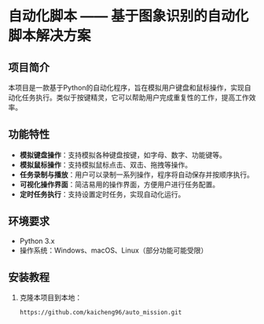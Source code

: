 # 自动化脚本 —— 基于图象识别的自动化脚本解决方案

## 项目简介

本项目是一款基于Python的自动化程序，旨在模拟用户键盘和鼠标操作，实现自动化任务执行。类似于按键精灵，它可以帮助用户完成重复性的工作，提高工作效率。

## 功能特性

- **模拟键盘操作**：支持模拟各种键盘按键，如字母、数字、功能键等。
- **模拟鼠标操作**：支持模拟鼠标点击、双击、拖拽等操作。
- **任务录制与播放**：用户可以录制一系列操作，程序将自动保存并按顺序执行。
- **可视化操作界面**：简洁易用的操作界面，方便用户进行任务配置。
- **定时任务执行**：支持设置定时任务，实现自动化运行。

## 环境要求

- Python 3.x
- 操作系统：Windows、macOS、Linux（部分功能可能受限）

## 安装教程

1. 克隆本项目到本地：
   ```bash
   https://github.com/kaicheng96/auto_mission.git
